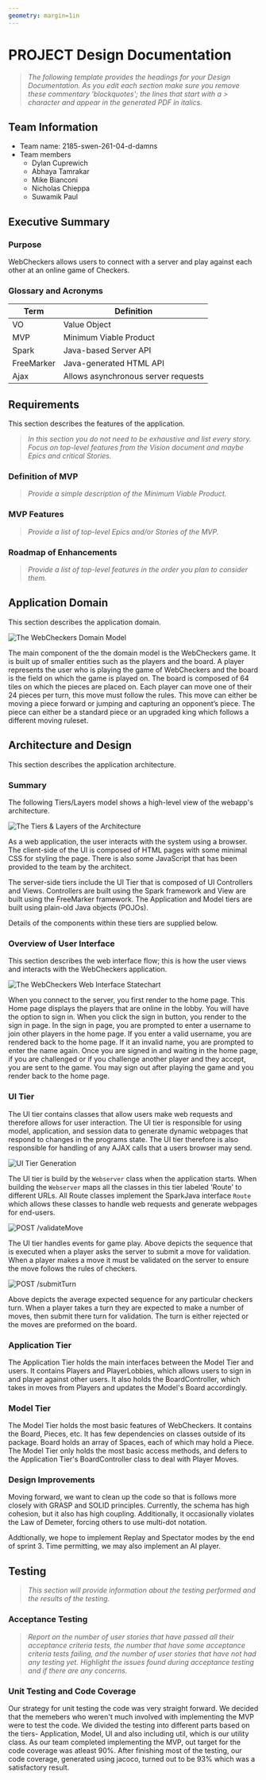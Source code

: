 ```yaml
---
geometry: margin=1in
---
```

# PROJECT Design Documentation

> _The following template provides the headings for your Design
> Documentation.  As you edit each section make sure you remove these
> commentary 'blockquotes'; the lines that start with a > character
> and appear in the generated PDF in italics._

## Team Information
* Team name: 2185-swen-261-04-d-damns
* Team members
  * Dylan Cuprewich
  * Abhaya Tamrakar
  * Mike Bianconi
  * Nicholas Chieppa
  * Suwamik Paul

## Executive Summary

### Purpose
WebCheckers allows users to connect with a server and play against each other at an online game of Checkers.

### Glossary and Acronyms

| Term | Definition |
|------|------------|
| VO | Value Object |
| MVP | Minimum Viable Product |
| Spark | Java-based Server API |
| FreeMarker | Java-generated HTML API |
| Ajax | Allows asynchronous server requests |

## Requirements

This section describes the features of the application.

> _In this section you do not need to be exhaustive and list every
> story.  Focus on top-level features from the Vision document and
> maybe Epics and critical Stories._

### Definition of MVP
> _Provide a simple description of the Minimum Viable Product._

### MVP Features
> _Provide a list of top-level Epics and/or Stories of the MVP._

### Roadmap of Enhancements
> _Provide a list of top-level features in the order you plan to consider them._


## Application Domain

This section describes the application domain.

![The WebCheckers Domain Model](domain-model.png)

The main component of the the domain model is the WebCheckers game. It is built up of smaller entities such as the players and the board. A player represents the user who is playing the game of WebCheckers and the board is the field on which the game is played on. The board is composed of 64 tiles on which the pieces are placed on.  Each player can move one of their 24 pieces per turn, this move must follow the rules. This move can either be moving a piece forward or jumping and capturing an opponent’s piece. The piece can either be a standard piece or an upgraded king which follows a different moving ruleset.


## Architecture and Design

This section describes the application architecture.

### Summary

The following Tiers/Layers model shows a high-level view of the webapp's architecture.

![The Tiers & Layers of the Architecture](architecture-tiers-and-layers.png)

As a web application, the user interacts with the system using a
browser.  The client-side of the UI is composed of HTML pages with
some minimal CSS for styling the page.  There is also some JavaScript
that has been provided to the team by the architect.

The server-side tiers include the UI Tier that is composed of UI Controllers and Views.
Controllers are built using the Spark framework and View are built using the FreeMarker framework.  The Application and Model tiers are built using plain-old Java objects (POJOs).

Details of the components within these tiers are supplied below.


### Overview of User Interface

This section describes the web interface flow; this is how the user views and interacts
with the WebCheckers application.

![The WebCheckers Web Interface Statechart](web-interface.png)

When you connect to the server, you first render to the home page. This Home page displays the players that are online in the lobby. You will have the option to sign in. When you click the sign in button, you render to the sign in page. 
In the sign in page, you are prompted to enter a username to join other players in the home page. If you enter a valid username, you are rendered back to the home page. If it an invalid name, you are prompted to enter the name again.
Once you are signed in and waiting in the home page, if you are challenged or if you challenge another player and they accept, you are sent to the game.
You may sign out after playing the game and you render back to the home page.


### UI Tier
The UI tier contains classes that allow users make web requests and therefore allows for user interaction. The UI tier is responsible for using model, application, and session data to generate dynamic webpages that respond to changes in the programs state. The UI tier therefore is also responsible for handling of any AJAX calls that a users browser may send. 

![UI Tier Generation](UITierGeneration.png)

The UI tier is build by the `Webserver` class when the application starts. When building the `Webserver` maps all the classes in this tier labeled 'Route' to different URLs. All Route classes implement the SparkJava interface `Route` which allows these classes to handle web requests and generate webpages for end-users. 


![POST /validateMove](Validate&#32;Move.png)

The UI tier handles events for game play. Above depicts the sequence that is executed when a player asks the server to submit a move for validation. When a player makes a move it must be validated on the server to ensure the move follows the rules of checkers.

![POST /submitTurn](Checkers&#32;Turn.png)

Above depicts the average expected sequence for any particular checkers turn. When a player takes a turn they are expected to make a number of moves, then submit there turn for validation. The turn is either rejected or the moves are preformed on the board.

### Application Tier
The Application Tier holds the main interfaces between the Model Tier
and users. It contains Players and PlayerLobbies, which allows users
to sign in and player against other users. It also holds the
BoardController, which takes in moves from Players and updates the
Model's Board accordingly.


### Model Tier
The Model Tier holds the most basic features of WebCheckers. It contains
the Board, Pieces, etc. It has few dependencies on classes outside of
its package. Board holds an array of Spaces, each of which may hold a
Piece. The Model Tier only holds the most basic access methods, and
defers to the Application Tier's BoardController class to deal with
Player Moves.

### Design Improvements
Moving forward, we want to clean up the code so that is follows more
closely with GRASP and SOLID principles. Currently, the schema has
high cohesion, but it also has high coupling. Additionally, it
occasionally violates the Law of Demeter, forcing others to use
multi-dot notation.

Addtionally, we hope to implement Replay and Spectator modes by
the end of sprint 3. Time permitting, we may also implement an AI
player.

## Testing
> _This section will provide information about the testing performed
> and the results of the testing._

### Acceptance Testing
> _Report on the number of user stories that have passed all their
> acceptance criteria tests, the number that have some acceptance
> criteria tests failing, and the number of user stories that
> have not had any testing yet. Highlight the issues found during
> acceptance testing and if there are any concerns._

### Unit Testing and Code Coverage
Our strategy for unit testing the code was very straight forward. We decided that the memebers who weren't much involved with implementing the MVP were to test the code. We divided the testing into different parts based on the tiers- Application, Model, UI and also including util, which is our utility class. 
As our team completed implementing the MVP, out target for the code coverage was atleast 90%. After finishing most of the testing, our code coverage, generated using jacoco, turned out to be 93% which was a satisfactory result.
